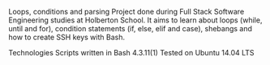 Loops, conditions and parsing
Project done during Full Stack Software Engineering studies at Holberton School. It aims to learn about loops (while, until and for), condition statements (if, else, elif and case), shebangs and how to create SSH keys with Bash.

Technologies
Scripts written in Bash 4.3.11(1)
Tested on Ubuntu 14.04 LTS
